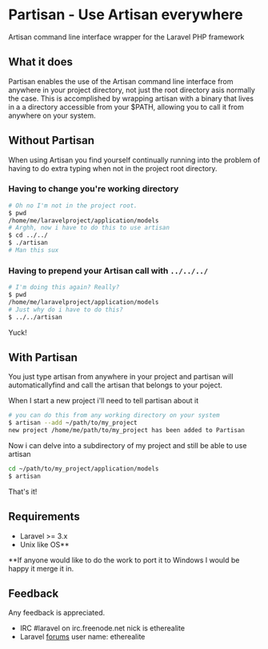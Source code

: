Partisan - Use Artisan everywhere
====
Artisan command line interface wrapper for the Laravel 
PHP framework

## What it does
Partisan enables the use of the Artisan command line 
interface from anywhere in your project directory, 
not just the root directory asis normally the case.
This is accomplished by wrapping artisan with a binary
that lives in a a directory accessible from your $PATH,
allowing you to call it from anywhere on your system.

## Without Partisan
When using Artisan you find yourself continually running
into the problem of having to do extra typing when not in the
project root directory.

### Having to change you're working directory
```bash
# Oh no I'm not in the project root.
$ pwd
/home/me/laravelproject/application/models
# Arghh, now i have to do this to use artisan
$ cd ../../
$ ./artisan
# Man this sux
```

### Having to prepend your Artisan call with ```../../../```
```bash
# I'm doing this again? Really?
$ pwd
/home/me/laravelproject/application/models
# Just why do i have to do this?
$ ../../artisan
```

Yuck!

## With Partisan
You just type artisan from anywhere in your project and 
partisan will automaticallyfind and call the artisan 
that belongs to your poject.

When I start a new project i'll need to tell 
partisan about it
```bash
# you can do this from any working directory on your system
$ artisan --add ~/path/to/my_project
new project /home/me/path/to/my_project has been added to Partisan
```

Now i can delve into a subdirectory of my project and
still be able to use artisan
```bash
cd ~/path/to/my_project/application/models
$ artisan
```
That's it!

## Requirements
* Laravel >= 3.x
* Unix like OS**

**If anyone would like to do the work to port it to Windows I would
be happy it merge it in.

## Feedback
Any feedback is appreciated.
- IRC #laravel on irc.freenode.net nick is etherealite
- Laravel [forums](http://forums.laravel.com/) user name: etherealite